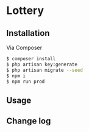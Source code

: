 # Lottery

## Installation

Via Composer

``` bash
$ composer install
$ php artisan key:generate
$ php artisan migrate --seed
$ npm i
$ npm run prod
```

## Usage

## Change log